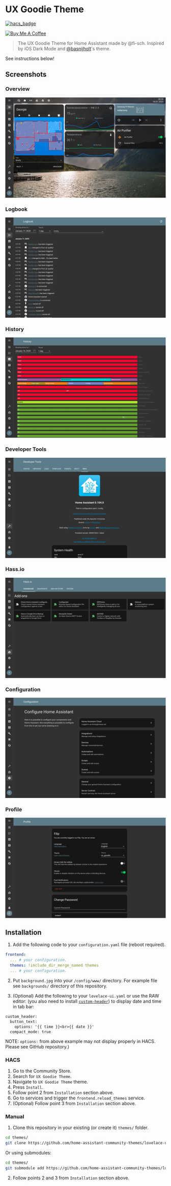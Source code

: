 # UX Goodie Theme

[![hacs_badge](https://img.shields.io/badge/HACS-Default-orange.svg)](https://github.com/custom-components/hacs)

<a href="https://www.buymeacoffee.com/fisch" target="_blank"><img src="https://www.buymeacoffee.com/assets/img/custom_images/orange_img.png" alt="Buy Me A Coffee" style="height: auto !important;width: auto !important;" ></a>

> The UX Goodie Theme for Home Assistant made by @fi-sch. Inspired by iOS Dark Mode and [@basnijholt](https://github.com/basnijholt/lovelace-ios-dark-mode-theme)'s theme.

See instructions below!

## Screenshots

### Overview

![Theme - Overview](https://raw.githubusercontent.com/fi-sch/ux_goodie_theme/master/docs/theme-overview.jpg)

### Logbook

![Theme - Logbook](https://raw.githubusercontent.com/fi-sch/ux_goodie_theme/master/docs/theme-logbook.png)

### History

![Theme - History](https://raw.githubusercontent.com/fi-sch/ux_goodie_theme/master/docs/theme-history.png)

### Developer Tools

![Theme - Developer Tools](https://raw.githubusercontent.com/fi-sch/ux_goodie_theme/master/docs/theme-developer-tools.png)

### Hass.io

![Theme - Hass.io](https://raw.githubusercontent.com/fi-sch/ux_goodie_theme/master/docs/theme-hassio.png)

### Configuration

![Theme - Configuration](https://raw.githubusercontent.com/fi-sch/ux_goodie_theme/master/docs/theme-configuration.png)

### Profile

![Theme - Profile](https://raw.githubusercontent.com/fi-sch/ux_goodie_theme/master/docs/theme-profile.png)

## Installation

1. Add the following code to your `configuration.yaml` file (reboot required).

```yaml
frontend:
  ... # your configuration.
  themes: !include_dir_merge_named themes
  ... # your configuration.
```

2. Put `background.jpg` into your `/config/www/` directory. For example file see `backgrounds/` directory of this repository.

3. (Optional) Add the following to your `lovelace-ui.yaml` or use the RAW editor: (you also need to install [`custom-header`](https://github.com/maykar/custom-header)) to display date and time in tab bar:

```
custom_header:
  button_text:
    options: '{{ time }}<br>{{ date }}'
  compact_mode: true
```
NOTE: `options:` from above example may not display properly in HACS. Please see GitHub repository.)

### HACS

1. Go to the Community Store.
2. Search for `UX Goodie Theme`.
3. Navigate to `UX Goodie Theme` theme.
4. Press `Install`.
5. Follow point 2 from `Installation` section above.
6. Go to services and trigger the `frontend.reload_themes` service.
7. (Optional) Follow point 3 from `Installation` section above.

### Manual

1. Clone this repository in your existing (or create it) `themes/` folder.

```bash
cd themes/
git clone https://github.com/home-assistant-community-themes/lovelace-ux-goodie-theme.git
```

Or using submodules:

```bash
cd themes/
git submodule add https://github.com/home-assistant-community-themes/lovelace-ux-goodie-theme.git
```

2. Follow points 2 and 3 from `Installation` section above.
